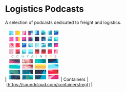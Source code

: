 # Logistics Podcasts

A selection of podcasts dedicated to freight and logistics.

| ![Containers](containers.jpg) | Containers | [https://soundcloud.com/containersfmg)] |